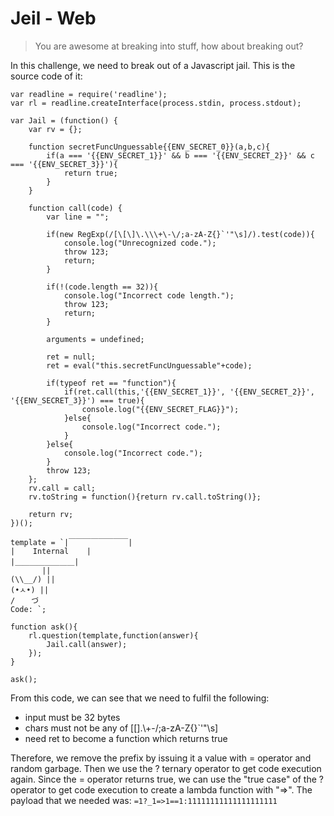 # Jeil - Web
> You are awesome at breaking into stuff, how about breaking out?

In this challenge, we need to break out of a Javascript jail. This is the source code of it:

```
var readline = require('readline');
var rl = readline.createInterface(process.stdin, process.stdout);

var Jail = (function() {
    var rv = {};

    function secretFuncUnguessable{{ENV_SECRET_0}}(a,b,c){
        if(a === '{{ENV_SECRET_1}}' && b === '{{ENV_SECRET_2}}' && c === '{{ENV_SECRET_3}}'){
            return true;
        }
    }

    function call(code) {
        var line = "";

        if(new RegExp(/[\[\]\.\\\+\-\/;a-zA-Z{}`'"\s]/).test(code)){
            console.log("Unrecognized code.");
            throw 123;
            return;
        }

        if(!(code.length == 32)){
            console.log("Incorrect code length.");
            throw 123;
            return;
        }

        arguments = undefined;

        ret = null;
        ret = eval("this.secretFuncUnguessable"+code);

        if(typeof ret == "function"){
            if(ret.call(this,'{{ENV_SECRET_1}}', '{{ENV_SECRET_2}}', '{{ENV_SECRET_3}}') === true){
                console.log("{{ENV_SECRET_FLAG}}");
            }else{
                console.log("Incorrect code.");
            }
        }else{
            console.log("Incorrect code.");
        }
        throw 123;
    };
    rv.call = call;
    rv.toString = function(){return rv.call.toString()};

    return rv;
})();

template = `|￣￣￣￣￣￣￣￣|  
|    Internal    |
|＿＿＿＿＿＿＿＿|
       ||
(\\__/) || 
(•ㅅ•) || 
/ 　 づ  
Code: `;

function ask(){
    rl.question(template,function(answer){
        Jail.call(answer);
    });
}

ask();
```

From this code, we can see that we need to fulfil the following:
- input must be 32 bytes
- chars must not be any of [\[\]\.\\\+\-\/;a-zA-Z{}`'"\s]
- need ret to become a function which returns true

Therefore, we remove the prefix by issuing it a value with = operator and random garbage. Then we use the ? ternary operator to get code execution again. Since the = operator returns true, we can use the "true case" of the ? operator to get code execution to create a lambda function with "=>". The payload that we needed was:
```=1?_1=>1==1:11111111111111111111```
